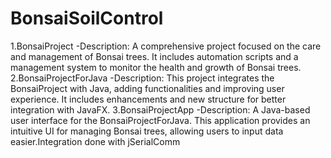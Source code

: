 # BonsaiSoilControl

1.BonsaiProject
-Description: A comprehensive project focused on the care and management of Bonsai trees. It includes automation scripts and a management system to monitor the health and growth of Bonsai trees.
2.BonsaiProjectForJava
-Description: This project integrates the BonsaiProject with Java, adding functionalities and improving user experience. It includes enhancements and new structure for better integration with JavaFX.
3.BonsaiProjectApp
-Description: A Java-based user interface for the BonsaiProjectForJava. This application provides an intuitive UI for managing Bonsai trees, allowing users to input data easier.Integration done with jSerialComm
